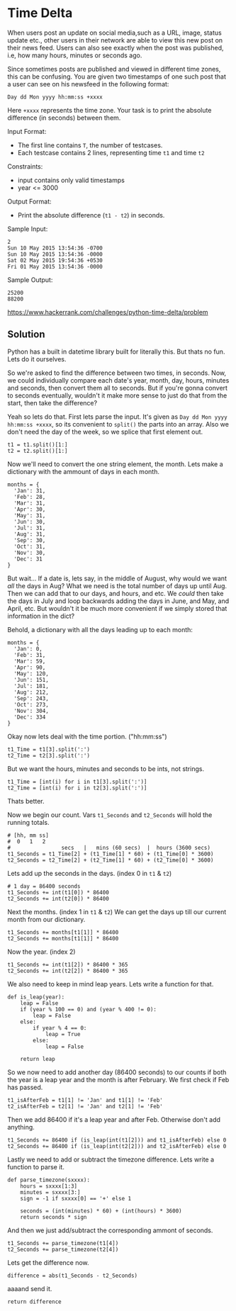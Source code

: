 # Time Delta
When users post an update on social media,such as a URL, image, status update etc., other users in their network are able to view this new post on their news feed. Users can also see exactly when the post was published, i.e, how many hours, minutes or seconds ago.

Since sometimes posts are published and viewed in different time zones, this can be confusing. You are given two timestamps of one such post that a user can see on his newsfeed in the following format:

`Day dd Mon yyyy hh:mm:ss +xxxx`

Here `+xxxx` represents the time zone. Your task is to print the absolute difference (in seconds) between them.

Input Format:
* The first line contains `T`, the number of testcases.
* Each testcase contains 2 lines, representing time `t1` and time `t2`

Constraints:
* input contains only valid timestamps
* year <= 3000

Output Format:
* Print the absolute difference (`t1 - t2`) in seconds.

Sample Input:
```
2
Sun 10 May 2015 13:54:36 -0700
Sun 10 May 2015 13:54:36 -0000
Sat 02 May 2015 19:54:36 +0530
Fri 01 May 2015 13:54:36 -0000
```

Sample Output:
```
25200
88200
```

https://www.hackerrank.com/challenges/python-time-delta/problem

## Solution
Python has a built in datetime library built for literally this. But thats no fun. Lets do it ourselves.

So we're asked to find the difference between two times, in seconds. Now, we could individually compare each date's year, month, day, hours, minutes and seconds, then convert them all to seconds. But if you're gonna convert to seconds eventually, wouldn't it make more sense to just do that from the start, then take the difference?

Yeah so lets do that. First lets parse the input. It's given as `Day dd Mon yyyy hh:mm:ss +xxxx`, so its convenient to `split()` the parts into an array. Also we don't need the day of the week, so we splice that first element out.
```
t1 = t1.split()[1:]
t2 = t2.split()[1:]
```

Now we'll need to convert the one string element, the month. Lets make a dictionary with the ammount of days in each month.
```
months = {
  'Jan': 31,
  'Feb': 28,
  'Mar': 31,
  'Apr': 30,
  'May': 31,
  'Jun': 30,
  'Jul': 31,
  'Aug': 31,
  'Sep': 30,
  'Oct': 31,
  'Nov': 30,
  'Dec': 31
}
```

But wait... If a date is, lets say, in the middle of August, why would we want *all* the days in Aug? What we need is the total number of days up until Aug. Then we can add that to our days, and hours, and etc. We *could* then take the days in July and loop backwards adding the days in June, and May, and April, etc. But wouldn't it be much more convenient if we simply stored that information in the dict?

Behold, a dictionary with all the days leading up to each month:
```
months = {
  'Jan': 0,
  'Feb': 31,
  'Mar': 59,
  'Apr': 90,
  'May': 120,
  'Jun': 151,
  'Jul': 181,
  'Aug': 212,
  'Sep': 243,
  'Oct': 273,
  'Nov': 304,
  'Dec': 334
}
```

Okay now lets deal with the time portion. ("hh:mm:ss")
```
t1_Time = t1[3].split(':')
t2_Time = t2[3].split(':')
```
But we want the hours, minutes and seconds to be ints, not strings.
```
t1_Time = [int(i) for i in t1[3].split(':')]
t2_Time = [int(i) for i in t2[3].split(':')]
```
Thats better.

Now we begin our count. Vars `t1_Seconds` and `t2_Seconds` will hold the running totals.
```
# [hh, mm ss]
#  0   1   2
#                secs   |   mins (60 secs)  |  hours (3600 secs)
t1_Seconds = t1_Time[2] + (t1_Time[1] * 60) + (t1_Time[0] * 3600)
t2_Seconds = t2_Time[2] + (t2_Time[1] * 60) + (t2_Time[0] * 3600)
```

Lets add up the seconds in the days. (index 0 in `t1` & `t2`)
```
# 1 day = 86400 seconds
t1_Seconds += int(t1[0]) * 86400
t2_Seconds += int(t2[0]) * 86400
```

Next the months. (index 1 in `t1` & `t2`) We can get the days up till our current month from our dictionary.
```
t1_Seconds += months[t1[1]] * 86400
t2_Seconds += months[t1[1]] * 86400
```

Now the year. (index 2)
```
t1_Seconds += int(t1[2]) * 86400 * 365
t2_Seconds += int(t2[2]) * 86400 * 365
```

We also need to keep in mind leap years. Lets write a function for that.
```
def is_leap(year):
    leap = False
    if (year % 100 == 0) and (year % 400 != 0):
        leap = False
    else:
        if year % 4 == 0:
            leap = True
        else:
            leap = False

    return leap
```
So we now need to add another day (86400 seconds) to our counts if both the year is a leap year and the month is after February. We first check if Feb has passed.
```
t1_isAfterFeb = t1[1] != 'Jan' and t1[1] != 'Feb'
t2_isAfterFeb = t2[1] != 'Jan' and t2[1] != 'Feb'
```
Then we add 86400 if it's a leap year and after Feb. Otherwise don't add anything.
```
t1_Seconds += 86400 if (is_leap(int(t1[2])) and t1_isAfterFeb) else 0
t2_Seconds += 86400 if (is_leap(int(t2[2])) and t2_isAfterFeb) else 0
```

Lastly we need to add or subtract the timezone difference. Lets write a function to parse it.
```
def parse_timezone(sxxxx):
    hours = sxxxx[1:3]
    minutes = sxxxx[3:]
    sign = -1 if sxxxx[0] == '+' else 1
    
    seconds = (int(minutes) * 60) + (int(hours) * 3600)
    return seconds * sign
```
And then we just add/subtract the corresponding ammont of seconds.
```
t1_Seconds += parse_timezone(t1[4])
t2_Seconds += parse_timezone(t2[4])
```

Lets get the difference now.
```
difference = abs(t1_Seconds - t2_Seconds)
```

aaaand send it.
```
return difference
```
